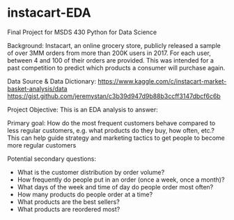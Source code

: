 # instacart-EDA
Final Project for MSDS 430 Python for Data Science

Background: Instacart, an online grocery store, publicly released a sample of over 3MM orders from more than 200K users in 2017. For each user, between 4 and 100 of their orders are provided. This was intended for a past competition to predict which products a consumer will purchase again.

Data Source & Data Dictionary:
https://www.kaggle.com/c/instacart-market-basket-analysis/data
https://gist.github.com/jeremystan/c3b39d947d9b88b3ccff3147dbcf6c6b

Project Objective: This is an EDA analysis to answer:

Primary goal: How do the most frequent customers behave compared to less regular customers, e.g. what products do they buy, how often, etc.? This can help guide strategy and marketing tactics to get people to become more regular customers

Potential secondary questions:
- What is the customer distribution by order volume?
- How frequently do people put in an order (once a week, once a month)?
- What days of the week and time of day do people order most often?
- How many products do people order at a time?
- What products are the best sellers?
- What products are reordered most?
